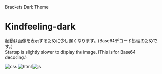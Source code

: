 Brackets Dark Theme
# Kindfeeling-dark

起動は画像を表示するために少し遅くなります。(Base64デコード処理のためです。)  
Startup is slightly slower to display the image. (This is for Base64 decoding.)

![css](https://user-images.githubusercontent.com/54123288/74583794-352b0f00-500e-11ea-86d0-b672bedff614.png)
![html](https://user-images.githubusercontent.com/54123288/74583795-35c3a580-500e-11ea-8f86-3b7a1a8b6714.png)
![js](https://user-images.githubusercontent.com/54123288/74583796-365c3c00-500e-11ea-928e-407a6b831f14.png)
